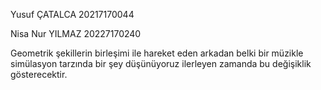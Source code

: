 Yusuf ÇATALCA 20217170044 

Nisa Nur YILMAZ 20227170240

Geometrik şekillerin birleşimi ile hareket eden arkadan belki bir müzikle simülasyon tarzında bir şey düşünüyoruz ilerleyen zamanda bu değişiklik gösterecektir. 

